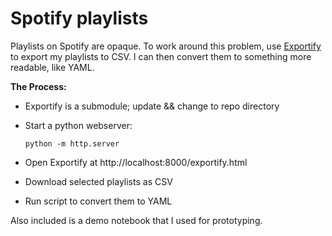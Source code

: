 # Spotify playlists

Playlists on Spotify are opaque.
To work around this problem,
use [Exportify](https://github.com/watsonbox/exportify)
to export my playlists to CSV.
I can then convert them to something more readable, like YAML.

**The Process:**

* Exportify is a submodule; update && change to repo directory
* Start a python webserver:

      python -m http.server

* Open Exportify at http://localhost:8000/exportify.html
* Download selected playlists as CSV
* Run script to convert them to YAML

Also included is a demo notebook that I used for prototyping.
